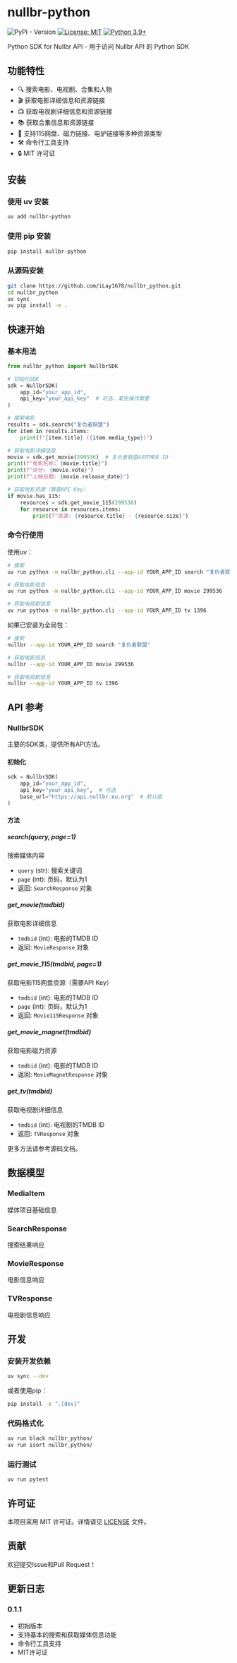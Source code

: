 # nullbr-python

![PyPI - Version](https://img.shields.io/pypi/v/nullbr-python)
[![License: MIT](https://img.shields.io/badge/License-MIT-yellow.svg)](https://opensource.org/licenses/MIT)
[![Python 3.9+](https://img.shields.io/badge/python-3.9+-blue.svg)](https://www.python.org/downloads/)

Python SDK for Nullbr API - 用于访问 Nullbr API 的 Python SDK

## 功能特性

- 🔍 搜索电影、电视剧、合集和人物
- 🎬 获取电影详细信息和资源链接
- 📺 获取电视剧详细信息和资源链接
- 📚 获取合集信息和资源链接
- 🔗 支持115网盘、磁力链接、电驴链接等多种资源类型
- 🛠️ 命令行工具支持
- 🔒 MIT 许可证

## 安装

### 使用 uv 安装

```bash
uv add nullbr-python
```

### 使用 pip 安装

```bash
pip install nullbr-python
```

### 从源码安装

```bash
git clone https://github.com/iLay1678/nullbr_python.git
cd nullbr_python
uv sync
uv pip install -e .
```

## 快速开始

### 基本用法

```python
from nullbr_python import NullbrSDK

# 初始化SDK
sdk = NullbrSDK(
    app_id="your_app_id",
    api_key="your_api_key"  # 可选，某些操作需要
)

# 搜索电影
results = sdk.search("复仇者联盟")
for item in results.items:
    print(f"{item.title} ({item.media_type})")

# 获取电影详细信息
movie = sdk.get_movie(299536)  # 复仇者联盟4的TMDB ID
print(f"电影名称: {movie.title}")
print(f"评分: {movie.vote}")
print(f"上映日期: {movie.release_date}")

# 获取电影资源（需要API Key）
if movie.has_115:
    resources = sdk.get_movie_115(299536)
    for resource in resources.items:
        print(f"资源: {resource.title} - {resource.size}")
```

### 命令行使用

使用uv：
```bash
# 搜索
uv run python -m nullbr_python.cli --app-id YOUR_APP_ID search "复仇者联盟"

# 获取电影信息
uv run python -m nullbr_python.cli --app-id YOUR_APP_ID movie 299536

# 获取电视剧信息
uv run python -m nullbr_python.cli --app-id YOUR_APP_ID tv 1396
```

如果已安装为全局包：
```bash
# 搜索
nullbr --app-id YOUR_APP_ID search "复仇者联盟"

# 获取电影信息
nullbr --app-id YOUR_APP_ID movie 299536

# 获取电视剧信息
nullbr --app-id YOUR_APP_ID tv 1396
```

## API 参考

### NullbrSDK

主要的SDK类，提供所有API方法。

#### 初始化

```python
sdk = NullbrSDK(
    app_id="your_app_id",
    api_key="your_api_key",  # 可选
    base_url="https://api.nullbr.eu.org"  # 默认值
)
```

#### 方法

##### search(query, page=1)
搜索媒体内容

- `query` (str): 搜索关键词
- `page` (int): 页码，默认为1
- 返回: `SearchResponse` 对象

##### get_movie(tmdbid)
获取电影详细信息

- `tmdbid` (int): 电影的TMDB ID
- 返回: `MovieResponse` 对象

##### get_movie_115(tmdbid, page=1)
获取电影115网盘资源（需要API Key）

- `tmdbid` (int): 电影的TMDB ID
- `page` (int): 页码，默认为1
- 返回: `Movie115Response` 对象

##### get_movie_magnet(tmdbid)
获取电影磁力资源

- `tmdbid` (int): 电影的TMDB ID
- 返回: `MovieMagnetResponse` 对象

##### get_tv(tmdbid)
获取电视剧详细信息

- `tmdbid` (int): 电视剧的TMDB ID
- 返回: `TVResponse` 对象

更多方法请参考源码文档。

## 数据模型

### MediaItem
媒体项目基础信息

### SearchResponse
搜索结果响应

### MovieResponse
电影信息响应

### TVResponse
电视剧信息响应

## 开发

### 安装开发依赖

```bash
uv sync --dev
```

或者使用pip：

```bash
pip install -e ".[dev]"
```

### 代码格式化

```bash
uv run black nullbr_python/
uv run isort nullbr_python/
```

### 运行测试

```bash
uv run pytest
```

## 许可证

本项目采用 MIT 许可证。详情请见 [LICENSE](LICENSE) 文件。

## 贡献

欢迎提交Issue和Pull Request！

## 更新日志

### 0.1.1
- 初始版本
- 支持基本的搜索和获取媒体信息功能
- 命令行工具支持
- MIT许可证
